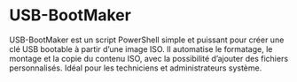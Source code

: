 # USB-BootMaker
USB-BootMaker est un script PowerShell simple et puissant pour créer une clé USB bootable à partir d’une image ISO. Il automatise le formatage, le montage et la copie du contenu ISO, avec la possibilité d’ajouter des fichiers personnalisés. Idéal pour les techniciens et administrateurs système.
